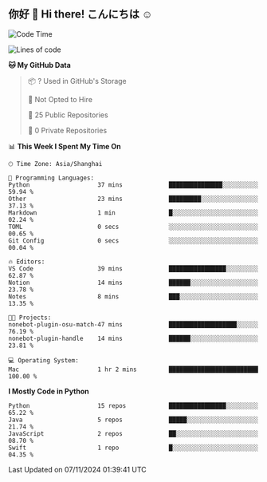 ## 你好 👋 Hi there! こんにちは ☺️

<!--START_SECTION:waka-->
![Code Time](http://img.shields.io/badge/Code%20Time-25%20hrs%2044%20mins-blue)

![Lines of code](https://img.shields.io/badge/From%20Hello%20World%20I%27ve%20Written-8.6%20thousand%20lines%20of%20code-blue)

**🐱 My GitHub Data** 

> 📦 ? Used in GitHub's Storage 
 > 
> 🚫 Not Opted to Hire
 > 
> 📜 25 Public Repositories 
 > 
> 🔑 0 Private Repositories 
 > 
📊 **This Week I Spent My Time On** 

```text
🕑︎ Time Zone: Asia/Shanghai

💬 Programming Languages: 
Python                   37 mins             ███████████████░░░░░░░░░░   59.94 % 
Other                    23 mins             █████████░░░░░░░░░░░░░░░░   37.13 % 
Markdown                 1 min               █░░░░░░░░░░░░░░░░░░░░░░░░   02.24 % 
TOML                     0 secs              ░░░░░░░░░░░░░░░░░░░░░░░░░   00.65 % 
Git Config               0 secs              ░░░░░░░░░░░░░░░░░░░░░░░░░   00.04 % 

🔥 Editors: 
VS Code                  39 mins             ████████████████░░░░░░░░░   62.87 % 
Notion                   14 mins             ██████░░░░░░░░░░░░░░░░░░░   23.78 % 
Notes                    8 mins              ███░░░░░░░░░░░░░░░░░░░░░░   13.35 % 

🐱‍💻 Projects: 
nonebot-plugin-osu-match-47 mins             ███████████████████░░░░░░   76.19 % 
nonebot-plugin-handle    14 mins             ██████░░░░░░░░░░░░░░░░░░░   23.81 % 

💻 Operating System: 
Mac                      1 hr 2 mins         █████████████████████████   100.00 % 
```

**I Mostly Code in Python** 

```text
Python                   15 repos            ████████████████░░░░░░░░░   65.22 % 
Java                     5 repos             █████░░░░░░░░░░░░░░░░░░░░   21.74 % 
JavaScript               2 repos             ██░░░░░░░░░░░░░░░░░░░░░░░   08.70 % 
Swift                    1 repo              █░░░░░░░░░░░░░░░░░░░░░░░░   04.35 % 
```




 Last Updated on 07/11/2024 01:39:41 UTC
<!--END_SECTION:waka-->